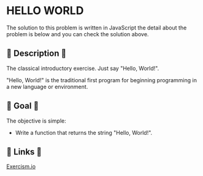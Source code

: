 # HELLO WORLD

The solution to this problem is written in JavaScript the detail about the problem is below and you can check the solution above.

## 💬 Description 💬

The classical introductory exercise. Just say "Hello, World!".

"Hello, World!" is the traditional first program for beginning programming in a new language or environment.

## 🏁 Goal 🏁

The objective is simple:

-   Write a function that returns the string "Hello, World!".

## 🔗 Links 🔗

[Exercism.io](https://exercism.io/)
